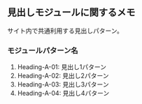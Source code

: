 ## 見出しモジュールに関するメモ
サイト内で共通利用する見出しパターン。

### モジュールパターン名
1. Heading-A-01: 見出し1パターン
2. Heading-A-02: 見出し2パターン
3. Heading-A-03: 見出し3パターン
3. Heading-A-04: 見出し4パターン
